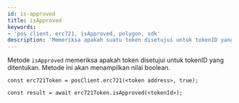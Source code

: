 ```yaml
---
id: is-approved
title: isApproved
keywords:
- 'pos client, erc721, isApproved, polygon, sdk'
description: 'Memeriksa apakah suatu token disetujui untuk tokenID yang ditentukan.'
---
```


Metode `isApproved` memeriksa apakah token disetujui untuk tokenID yang ditentukan. Metode ini akan menampilkan nilai boolean.

```
const erc721Token = posClient.erc721(<token address>, true);

const result = await erc721Token.isApproved(<tokenId>);

```
